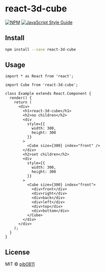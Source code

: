 # react-3d-cube

>

[![NPM](https://img.shields.io/npm/v/react-3d-cube.svg)](https://www.npmjs.com/package/react-3d-cube) [![JavaScript Style Guide](https://img.shields.io/badge/code_style-standard-brightgreen.svg)](https://standardjs.com)

## Install

```bash
npm install --save react-3d-cube
```

## Usage

```tsx
import * as React from 'react';

import Cube from 'react-3d-cube';

class Example extends React.Component {
  render() {
    return (
      <div>
        <h1>react-3d-cube</h1>
        <h2>no children</h2>
        <div
          style={{
            width: 300,
            height: 300
          }}
        >
          <Cube size={300} index="front" />
        </div>
        <h2>set children</h2>
        <div
          style={{
            width: 300,
            height: 300
          }}
        >
          <Cube size={300} index="front">
            <div>front</div>
            <div>right</div>
            <div>back</div>
            <div>left</div>
            <div>top</div>
            <div>bottom</div>
          </Cube>
        </div>
      </div>
    );
  }
}
```

## License

MIT © [pjb0811](https://github.com/pjb0811)
